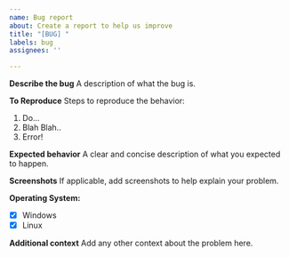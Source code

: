 ```yaml
---
name: Bug report
about: Create a report to help us improve
title: "[BUG] "
labels: bug
assignees: ''

---
```


**Describe the bug**
A description of what the bug is.

**To Reproduce**
Steps to reproduce the behavior:
1. Do...
2. Blah Blah..
3. Error!

**Expected behavior**
A clear and concise description of what you expected to happen.

**Screenshots**
If applicable, add screenshots to help explain your problem.

**Operating System:**
- [x] Windows
- [x] Linux

**Additional context**
Add any other context about the problem here.
